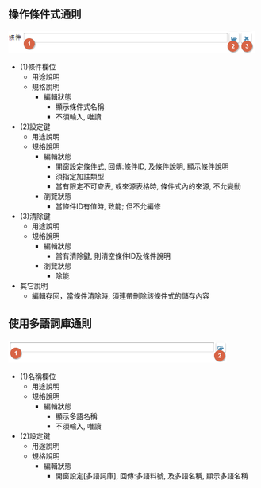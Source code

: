 ## <p id="ruledialog1">操作條件式通則</p>
![pic](attachment/ruledialog1.png)
* (1)條件欄位
    * 用途說明
    * 規格說明
        * 編輯狀態
            * 顯示條件式名稱
            * 不須輸入, 唯讀
* (2)設定鍵
    * 用途說明
    * 規格說明
        * 編輯狀態
            * 開窗設定[條件式](), 回傳:條件ID, 及條件說明, 顯示條件說明
            * 須指定加註類型
            * 當有限定不可查表, 或來源表格時, 條件式內的來源, 不允變動
        * 瀏覽狀態
            * 當條件ID有值時, 致能; 但不允編修
* (3)清除鍵
    * 用途說明
    * 規格說明
        * 編輯狀態
            * 當有清除鍵, 則清空條件ID及條件說明
        * 瀏覽狀態
            * 除能
* 其它說明
    * 編輯存回，當條件清除時, 須連帶刪除該條件式的儲存內容

## <p id="ruledialog2">使用多語詞庫通則</p>
![pic](attachment/ruledialog2.png)
* (1)名稱欄位
    * 用途說明
    * 規格說明
        * 編輯狀態
            * 顯示多語名稱
            * 不須輸入, 唯讀
* (2)設定鍵
    * 用途說明
    * 規格說明
        * 編輯狀態
            * 開窗設定[多語詞庫], 回傳:多語料號, 及多語名稱, 顯示多語名稱